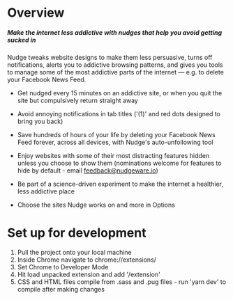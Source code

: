 # Overview

##### Make the internet less addictive with nudges that help you avoid getting sucked in

Nudge tweaks website designs to make them less persuasive, turns off notifications, alerts you to addictive browsing patterns, and gives you tools to manage some of the most addictive parts of the internet — e.g. to delete your Facebook News Feed.

- Get nudged every 15 minutes on an addictive site, or when you quit the site but compulsively return straight away

- Avoid annoying notifications in tab titles ('(1)' and red dots designed to bring you back)

- Save hundreds of hours of your life by deleting your Facebook News Feed forever, across all devices, with Nudge's auto-unfollowing tool

- Enjoy websites with some of their most distracting features hidden unless you choose to show them (nominations welcome for features to hide by default - email feedback@nudgeware.io)

- Be part of a science-driven experiment to make the internet a healthier, less addictive place

- Choose the sites Nudge works on and more in Options

# Set up for development

1. Pull the project onto your local machine
2. Inside Chrome navigate to chrome://extensions/
3. Set Chrome to Developer Mode
4. Hit load unpacked extension and add '/extension'
5. CSS and HTML files compile from .sass and .pug files - run 'yarn dev' to compile after making changes